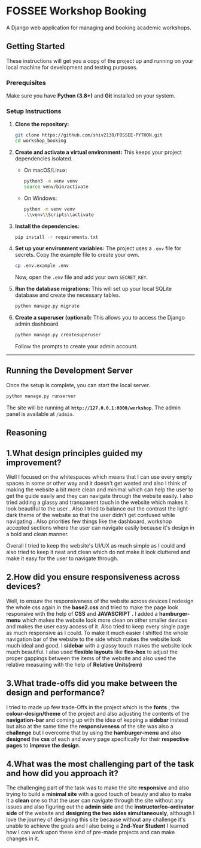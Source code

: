 # FOSSEE Workshop Booking

A Django web application for managing and booking academic workshops.

## Getting Started

These instructions will get you a copy of the project up and running on your local machine for development and testing purposes.

### Prerequisites

Make sure you have **Python (3.8+)** and **Git** installed on your system.

### Setup Instructions

1.  **Clone the repository:**

    ```bash
    git clone https://github.com/shiv2130/FOSSEE-PYTHON.git
    cd workshop_booking
    ```

2.  **Create and activate a virtual environment:**
    This keeps your project dependencies isolated.

      * On macOS/Linux:
        ```bash
        python3 -m venv venv
        source venv/bin/activate
        ```
      * On Windows:
        ```bash
        python -m venv venv
        .\\venv\\Scripts\\activate
        ```

3.  **Install the dependencies:**

    ```bash
    pip install -r requirements.txt
    ```

4.  **Set up your environment variables:**
    The project uses a `.env` file for secrets. Copy the example file to create your own.

    ```bash
    cp .env.example .env
    ```

    Now, open the `.env` file and add your own `SECRET_KEY`.

5.  **Run the database migrations:**
    This will set up your local SQLite database and create the necessary tables.

    ```bash
    python manage.py migrate
    ```

6.  **Create a superuser (optional):**
    This allows you to access the Django admin dashboard.

    ```bash
    python manage.py createsuperuser
    ```

    Follow the prompts to create your admin account.

-----

## Running the Development Server

Once the setup is complete, you can start the local server.

```bash
python manage.py runserver
```

The site will be running at **`http://127.0.0.1:8000/workshop`**. The admin panel is available at `/admin`.


## Reasoning

## 1.What design principles guided my improvement?

Well I focused on the whitespaces which means that I can use every empty spaces in some or other way and it doesn't get wasted and also I think of making the website a bit more clean and minimal which can help the user to get the guide easily and they can navigate through the website easily. I also tried adding a glassy and transparent touch in the website which makes it look beautiful to the user . Also I tried to balance out the contrast the light-dark theme of the website so that the user didn't get confused while navigating . Also priorities few things like the dashboard, workshop accepted sections where the user can navigate easily because it's design in a bold and clean manner. 

Overall I tried to keep the website's UI/UX as much simple as I could and also tried to keep it neat and clean which do not make it look cluttered and make it easy for the user to navigate through.

## 2.How did you ensure responsiveness across devices?

Well, to ensure the responsiveness of the website across devices I redesign the whole css again in the **base2.css** and tried to make the page look responsive with the help of **CSS** and **JAVASCRIPT** . I added a **hamburger-menu** which makes the website look more clean on other smaller devices and makes the user easy access of it. Also tried to keep every single page as much responsive as I could. To make it much easier I shifted the whole navigation bar of the website to the side which makes the website look much ideal and good. I **sidebar** with a glassy touch makes the website look much beautiful. I also used **flexible layouts** like **flex-box** to adjust the proper gappings between the items of the website and also used the relative measuring with the help of **Relative Units(rem)**

## 3.What trade-offs did you make between the design and performance?

I tried to made up few trade-Offs in the project which is the **fonts** , the **colour-design/theme** of the project and also adjusting the contents of the **navigation-bar** and coming up with the idea of kepping a **sidebar** instead but also at the same time the **responsiveness** of the site was also a **challenge** but I overcome that by using the **hamburger-menu** and also **designed** the **css** of each and every page specifically for their **respective pages** to **improve the design**.

## 4.What was the most challenging part of the task and how did you approach it?

The challenging part of the task was to make the site **responsive** and also trying to build a **minimal site** with a good touch of beauty and also to make it a **clean** one so that the user can navigate through the site without any issues and also figuring out the **admin side** and the **instructor/co-ordinator side** of the website and **designing the two sides simultaneously**, although I love the journey of designing this site because without any challenge it's unable to achieve the goals and I also being a **2nd-Year Student** I learned how I can work upon these kind of pre-made projects and can make changes in it. 